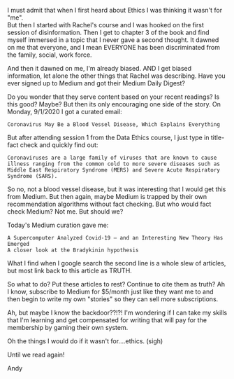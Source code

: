 I must admit that when I first heard about Ethics I was thinking it wasn't for "me".  
But then I started with Rachel's course and I was hooked on the first session of disinformation.
Then I get to chapter 3 of the book and find myself immersed in a topic that I never gave a second thought.
It dawned on me that everyone, and I mean EVERYONE has been discriminated from the family, social, work force.

And then it dawned on me, I'm already biased.  AND I get biased information, let alone the other things that Rachel was describing.
Have you ever signed up to Medium and got their Medium Daily Digest?

Do you wonder that they serve content based on your recent readings?  Is this good?  Maybe?
But then its only encouraging one side of the story.
On Monday, 9/1/2020 I got a curated email:
```
Coronavirus May Be a Blood Vessel Disease, Which Explains Everything
```
But after attending session 1 from the Data Ethics course, I just type in title-fact check and quickly find out:

```
Coronaviruses are a large family of viruses that are known to cause illness ranging from the common cold to more severe diseases such as Middle East Respiratory Syndrome (MERS) and Severe Acute Respiratory Syndrome (SARS).
```

So no, not a blood vessel disease, but it was interesting that I would get this from Medium.
But then again, maybe Medium is trapped by their own recommendation algorithms without fact checking.
But who would fact check Medium?  Not me.  But should we?

Today's Medium curation gave me:
```
A Supercomputer Analyzed Covid-19 — and an Interesting New Theory Has Emerged
A closer look at the Bradykinin hypothesis
```
What I find when I google search the second line is a whole slew of articles, but most link back to this article as TRUTH.

So what to do?  Put these articles to rest?  Continue to cite them as truth?
Ah I know, subscribe to Medium for $5/month just like they want me to and then begin to write my own "stories" so they can sell more subscriptions.

Ah, but maybe I know the backdoor??!?!
I'm wondering if I can take my skills that I'm learning and get compensated for writing that will pay for the membership by gaming their own system.

Oh the things I would do if it wasn't for....ethics. (sigh)

Until we read again!

Andy

